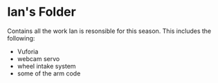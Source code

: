 # Ian's Folder

Contains all the work Ian is resonsible for this season. This includes the following:
* Vuforia
* webcam servo 
* wheel intake system
* some of the arm code
